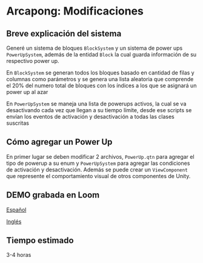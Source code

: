 # Arcapong: Modificaciones

## Breve explicación del sistema

Generé un sistema de bloques `BlockSystem` y un sistema de power ups `PowerUpSystem`, además de la entidad `Block` la cual guarda información de su respectivo power up.

En `BlockSystem` se generan todos los bloques basado en cantidad de filas y columnas como parámetros y se genera una lista aleatoria que comprende el 20% del numero total de bloques con los índices a los que se asignará un power up al azar

En `PowerUpSystem` se maneja una lista de powerups activos, la cual se va desactivando cada vez que llegan a su tiempo límite, desde ese scripts se envían los eventos de activación y desactivación a todas las clases suscritas

## Cómo agregar un Power Up

En primer lugar se deben modificar 2 archivos, `PowerUp.qtn` para agregar el tipo de powerup a su enum y `PowerUpSystem` para agregar las condiciones de activación y desactivación. Además se puede crear un `ViewComponent` que represente el comportamiento visual de otros componentes de Unity.

## DEMO grabada en Loom

[Español](https://www.loom.com/share/2c01570a949e45cdadd650ee7a863177?sid=4577b467-8c12-477b-847c-12d1a7d483e4)

[Inglés](https://www.loom.com/share/df7dd67cd2404259ab65c9b9964d744c?sid=1a5db14f-9287-4445-9fc9-3b0127b85c57)

## Tiempo estimado

3-4 horas
